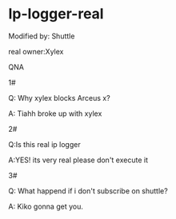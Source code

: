 # Ip-logger-real


Modified by: Shuttle

real owner:Xylex

QNA



1#

Q: Why xylex blocks Arceus x?

A: Tiahh broke up with xylex


2#

Q:Is this real ip logger

A:YES! its very real please don't execute it

3#

Q: What happend if i don't subscribe on shuttle?

A: Kiko gonna get you.



